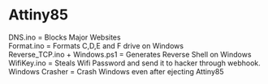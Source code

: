 # Attiny85
DNS.ino = Blocks Major Websites  
Format.ino = Formats C,D,E and F drive on Windows  
Reverse_TCP.ino + Windows.ps1 = Generates Reverse Shell on Windows  
WifiKey.ino = Steals Wifi Password and send it to hacker through webhook.  
Windows Crasher = Crash Windows even after ejecting Attiny85
